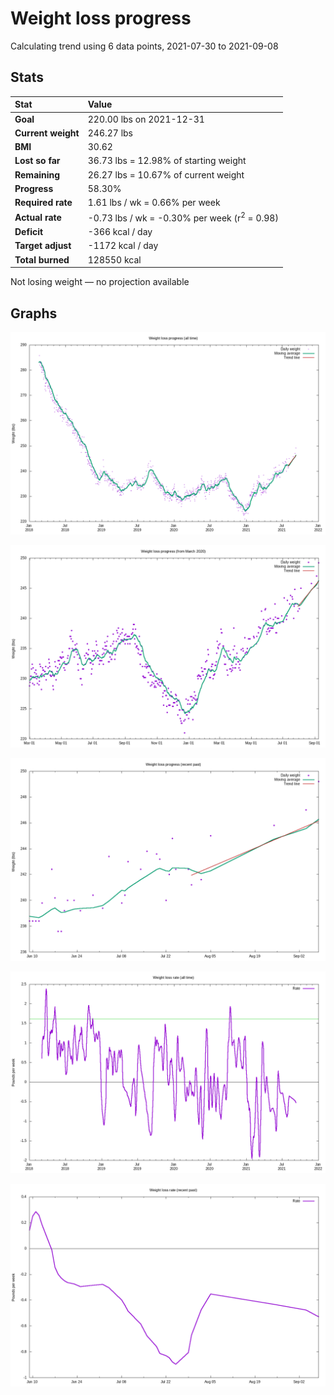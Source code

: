 # Weight loss progress

Calculating trend using 6 data points, 2021-07-30 to 2021-09-08

## Stats

Stat|Value
:-|:-
**Goal**|220.00 lbs on 2021-12-31
**Current weight**|246.27 lbs
**BMI**|30.62
**Lost so far**|36.73 lbs = 12.98% of starting weight
**Remaining**|26.27 lbs = 10.67% of current  weight
**Progress**|58.30%
**Required rate**|1.61 lbs / wk = 0.66% per week
**Actual rate**|-0.73 lbs / wk = -0.30% per week  (r<sup>2</sup> = 0.98)
**Deficit**|-366 kcal / day
**Target adjust**|-1172 kcal / day
**Total burned**|128550 kcal

Not losing weight &mdash; no projection available

## Graphs

![](weight-graph-alltime.png)

![](weight-graph-covid.png)

![](weight-graph-recent.png)

![](rate-graph-alltime.png)

![](rate-graph-recent.png)
